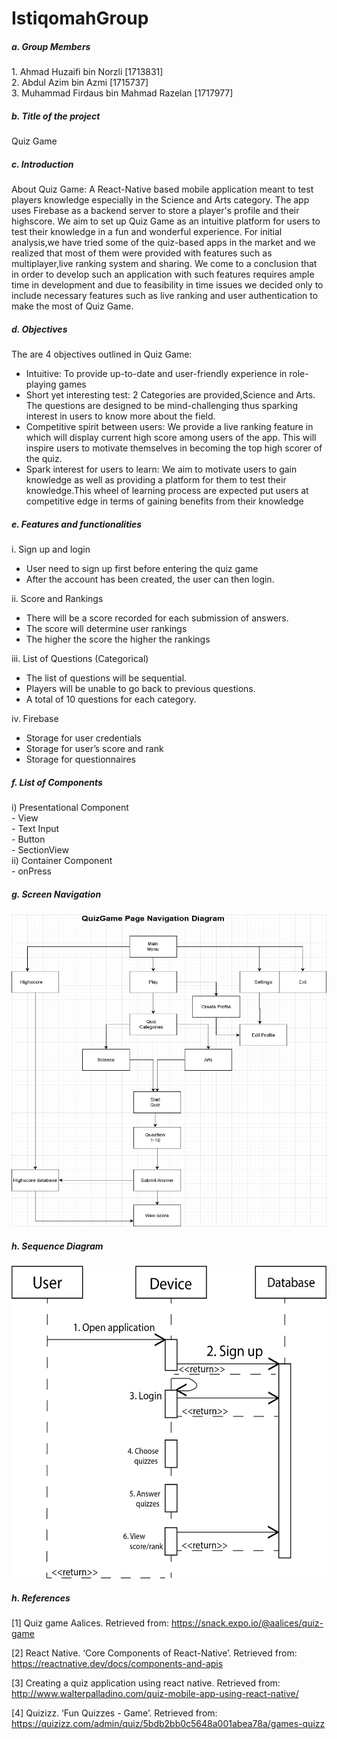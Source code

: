 # IstiqomahGroup

<h5>a. Group Members</h5>
  1. Ahmad Huzaifi bin Norzli [1713831] </br>
  2. Abdul Azim bin Azmi [1715737]</br>
  3. Muhammad Firdaus bin Mahmad Razelan [1717977]</br>

<h5>b. Title of the project</h5>

  Quiz Game
 
<h5>c. Introduction</h5>
        About Quiz Game:
	A React-Native based mobile application meant to test players knowledge especially in the Science and Arts category. The app uses Firebase as a backend server to store a player's profile and their highscore. We aim to set up Quiz Game as an intuitive platform for users to test their knowledge in a fun and wonderful experience. For initial analysis,we have tried some of the quiz-based apps in the market and we realized that most of them were provided with features such as multiplayer,live ranking system and sharing. We come to a conclusion that in order to develop such an application with such features requires ample time in development and due to feasibility in time issues we decided only to include necessary features such as live ranking and user authentication to make the most of Quiz Game.

<h5>d. Objectives</h5> 

The are 4 objectives outlined in Quiz Game:
- Intuitive: To provide up-to-date and user-friendly experience in role-playing games
- Short yet interesting test: 2 Categories are provided,Science and Arts. The questions are designed to be mind-challenging thus sparking interest in users to know more about the field.
- Competitive spirit between users: We provide a live ranking feature in which will display current high score among users of the app. This will inspire users to motivate themselves in becoming the top high scorer of the quiz.
- Spark interest for users to learn: We aim to motivate users to gain knowledge as well as providing a platform for them to test their knowledge.This wheel of learning process are expected put users at competitive edge in terms of gaining benefits from their knowledge

<h5>e. Features and functionalities</h5>

i. Sign up and login
- User need to sign up first before entering the quiz game
- After the account has been created, the user can then login.

ii. Score and Rankings
- There will be a score recorded for each submission of answers.
- The score will determine user rankings
- The higher the score the higher the rankings

iii. List of Questions (Categorical)
- The list of questions will be sequential.
- Players will be unable to go back to previous questions.
- A total of 10 questions for each category.

iv. Firebase

- Storage for user credentials
- Storage for user’s score and rank
- Storage for questionnaires

<h5>f. List of Components</h5>

i)  Presentational Component</br>
	- View</br>
	- Text Input</br>
	- Button</br>
	- SectionView</br>
ii) Container Component</br>
	- onPress 
	
<h5>g. Screen Navigation</h5>
<img src = "NavigationDiagram.jpeg" width="600" height="500">

<h5>h. Sequence Diagram</h5>
<img src = "SequenceDiagram.jpeg" width="600" height="500">

<h5>h. References</h5>

[1] Quiz 		game 		Aalices. 		Retrieved 		from: https://snack.expo.io/@aalices/quiz-game

[2] React Native. ‘Core Components of React-Native’. Retrieved from: https://reactnative.dev/docs/components-and-apis

[3] Creating a quiz application using react native. Retrieved from:
http://www.walterpalladino.com/quiz-mobile-app-using-react-native/

[4] Quizizz. ‘Fun Quizzes - Game’. Retrieved from:
https://quizizz.com/admin/quiz/5bdb2bb0c5648a001abea78a/games-quizz
